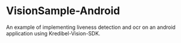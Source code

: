# VisionSample-Android
An example of implementing liveness detection and ocr on an android application using Kredibel-Vision-SDK.
